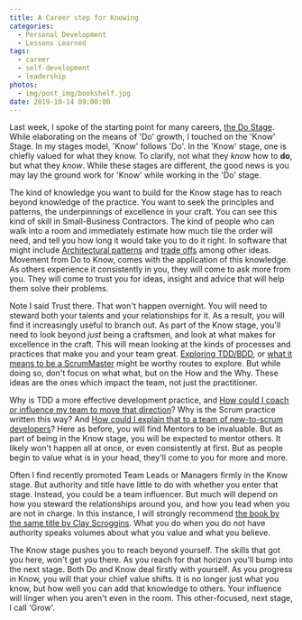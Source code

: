 ```yaml
---
title: A Career step for Knowing
categories:
  - Personal Development
  - Lessons Learned
tags:
  - career
  - self-development
  - leadership
photos:
  - img/post_img/bookshelf.jpg
date: 2019-10-14 09:00:00
---
```


Last week, I spoke of the starting point for many careers, [the Do Stage](/blog/career-do-stage/). While elaborating on the means of 'Do' growth, I touched on the 'Know' Stage. In my stages model, 'Know' follows 'Do'. In the 'Know' stage, one is chiefly valued for what they know. To clarify, not what they _know_ how to **do**, but what they _know_. While these stages are different, the good news is you may lay the ground work for 'Know' while working in the 'Do' stage.

The kind of knowledge you want to build for the Know stage has to reach beyond knowledge of the practice. You want to seek the principles and patterns, the underpinnings of excellence in your craft. You can see this kind of skill in Small-Business Contractors. The kind of people who can walk into a room and immediately estimate how much tile the order will need, and tell you how long it would take you to do it right. In software that might include [Architectural patterns](https://en.wikipedia.org/wiki/Architectural_pattern) and [trade offs](https://martinfowler.com/articles/microservice-trade-offs.html) among other ideas. Movement from Do to Know, comes with the application of this knowledge. As others experience it consistently in you, they will come to ask more from you. They will come to trust you for ideas, insight and advice that will help them solve their problems.

Note I said Trust there. That won't happen overnight. You will need to steward both your talents and your relationships for it. As a result, you will find it increasingly useful to branch out. As part of the Know stage, you'll need to look beyond _just_ being a craftsmen, and look at what makes for excellence in the craft. This will mean looking at the kinds of processes and practices that make you and your team great. [Exploring TDD/BDD](https://lassala.net/2017/07/24/what-is-the-difference-between-tdd-and-bdd/), or [what it means to be a ScrumMaster](https://agilevelocity.com/scrummaster/what-does-a-scrummaster-do-anyway/) might be worthy routes to explore. But while doing so, don't focus on what what, but on the How and the Why. These ideas are the ones which impact the team, not just the practitioner.

Why is TDD a more effective development practice, and [How could I coach or influence my team to move that direction](/blog/transition-to-coaching/)? Why is the Scrum practice written this way? And [How could I explain that to a team of new-to-scrum developers](https://www.agilesocks.com/6-coaching-tips-scrum-masters/)? Here as before, you will find Mentors to be invaluable. But as part of being in the Know stage, you will be expected to mentor others. It likely won't happen all at once, or even consistently at first. But as people begin to value what is in your head, they'll come to you for more and more. 

Often I find recently promoted Team Leads or Managers firmly in the Know stage. But authority and title have little to do with whether you enter that stage. Instead, you could be a team influencer. But much will depend on how you steward the relationships around you, and how you lead when you are not in charge. In this instance, I will strongly recommend [the book by the same title by Clay Scroggins](https://www.amazon.com/How-Lead-When-Youre-Charge/dp/B01MUCVSGL). What you do when you do not have authority speaks volumes about what you value and what you believe.

The Know stage pushes you to reach beyond yourself. The skills that got you here, won't get you there. As you reach for that horizon you'll bump into the next stage. Both Do and Know deal firstly with yourself. As you progress in Know, you will that your chief value shifts. It is no longer just what you know, but how well you can add that knowledge to others. Your influence will linger when you aren't even in the room. This other-focused, next stage, I call 'Grow'.
